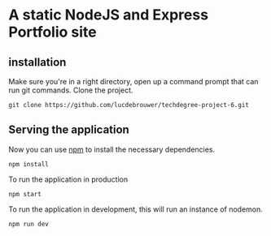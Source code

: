 # A static NodeJS and Express Portfolio site

## installation
Make sure you're in a right directory, open up a command prompt that can run git commands.
Clone the project.
```
git clone https://github.com/lucdebrouwer/techdegree-project-6.git

```
## Serving the application
Now you can use [npm](https://www.npmjs.com/) to install the necessary dependencies.

```
npm install
```
To run the application in production 
```
npm start
```

To run the application in development, this will run an instance of nodemon.
```
npm run dev
```
